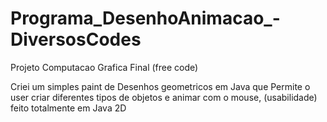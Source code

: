 # Programa_DesenhoAnimacao_-DiversosCodes
Projeto Computacao Grafica Final (free code)

Criei um simples paint  de Desenhos geometricos em Java que
Permite o user criar diferentes tipos de objetos e animar com o mouse, (usabilidade) feito totalmente  em Java 2D
